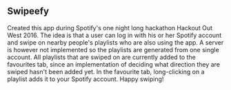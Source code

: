 <html>
<head>
<h2>Swipeefy</h2>
</head>
<body>

<p>Created this app during Spotify's one night long hackathon Hackout Out West 2016. The idea is that a user can log in with his or her Spotify account and swipe on nearby people's playlists who are also using the app. A server is however not implemented so the playlists are generated from one single account. All playlists that are swiped on are currently added to the favourites tab, since an implementation of deciding what direction they are swiped hasn't been added yet. In the favourite tab, long-clicking on a playlist adds it to your Spotify account. Happy swiping!</p>

</body>
</html>
